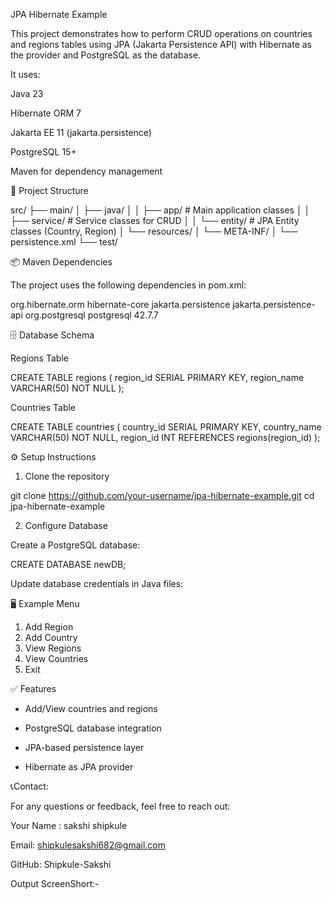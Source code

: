 JPA Hibernate Example

This project demonstrates how to perform CRUD operations on countries and regions tables using JPA (Jakarta Persistence API) with Hibernate as the provider and PostgreSQL as the database.

It uses:

Java 23

Hibernate ORM 7

Jakarta EE 11 (jakarta.persistence)

PostgreSQL 15+

Maven for dependency management

📂 Project Structure

src/
├── main/
│   ├── java/
│   │   ├── app/              # Main application classes
│   │   ├── service/          # Service classes for CRUD
│   │   └── entity/           # JPA Entity classes (Country, Region)
│   └── resources/
│       └── META-INF/
│           └── persistence.xml
└── test/

📦 Maven Dependencies

The project uses the following dependencies in pom.xml:

<dependencies>
    <dependency>
        <groupId>org.hibernate.orm</groupId>
        <artifactId>hibernate-core</artifactId>
    </dependency>
    <dependency>
        <groupId>jakarta.persistence</groupId>
        <artifactId>jakarta.persistence-api</artifactId>
    </dependency>
    <dependency>
        <groupId>org.postgresql</groupId>
        <artifactId>postgresql</artifactId>
        <version>42.7.7</version>
    </dependency>
</dependencies>

🗄 Database Schema

Regions Table

CREATE TABLE regions (
    region_id SERIAL PRIMARY KEY,
    region_name VARCHAR(50) NOT NULL
);

Countries Table

CREATE TABLE countries (
    country_id SERIAL PRIMARY KEY,
    country_name VARCHAR(50) NOT NULL,
    region_id INT REFERENCES regions(region_id)
);

⚙️ Setup Instructions

1. Clone the repository

git clone https://github.com/your-username/jpa-hibernate-example.git
cd jpa-hibernate-example

2. Configure Database

Create a PostgreSQL database:

CREATE DATABASE newDB;

Update database credentials in Java files:

<property name="javax.persistence.jdbc.url" value="jdbc:postgresql://localhost:5432/newDB"/>
<property name="javax.persistence.jdbc.user" value="postgres"/>
<property name="javax.persistence.jdbc.password" value="sakshi"/>

🖥 Example Menu

1. Add Region
2. Add Country
3. View Regions
4. View Countries
5. Exit

✅ Features

* Add/View countries and regions

* PostgreSQL database integration

* JPA-based persistence layer

* Hibernate as JPA provider

📞Contact:

For any questions or feedback, feel free to reach out:

Your Name : sakshi shipkule

Email: shipkulesakshi682@gmail.com

GitHub: Shipkule-Sakshi

Output ScreenShort:-

